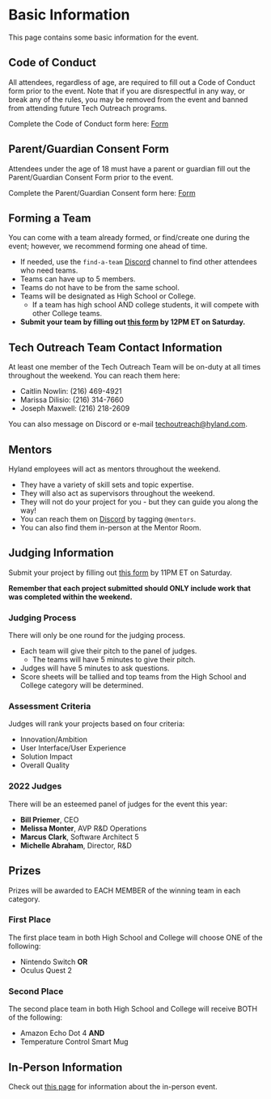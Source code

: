 # Basic Information
This page contains some basic information for the event.

## Code of Conduct
All attendees, regardless of age, are required to fill out a Code of Conduct form prior to the event. Note that if you are disrespectful in any way, or break any of the rules, you may be removed from the event and banned from attending future Tech Outreach programs.

Complete the Code of Conduct form here: [Form](https://unityforms.onbase.com/HSIDB/UnityForm.aspx?d1=AY1z5Pu%2faZlXrw6UnGxGhuVtzCZlt2vsySj7JPZiHUdx2I94aj6AOQ5qrYvncpN5gdojlXrB%2fJND4H5ntrwNZU68igNwL%2bQBH6I4vVlC70bIYr4v90A8Jj53HCXRETTmz2qZf0EuHqoFRfqW5Rp6APfIWbG1P%2bFNPfNRKkPidLur8ewiZM9nbzhesvcJYbY0KYPfsao5%2fOVroqT79H9X1I0BsqaYJAvBQDrxYeKm%2bcc5hLUB4rhwAPTVdEzaKWFwYQ%3d%3d)

## Parent/Guardian Consent Form
Attendees under the age of 18 must have a parent or guardian fill out the Parent/Guardian Consent Form prior to the event.

Complete the Parent/Guardian Consent form here: [Form](https://unityforms.onbase.com/HSIDB/UnityForm.aspx?d1=AXqj5WtCdyBSP534QS%2bymO7giKPJqgRe0JvlfCPbrVKTSQ5CeLzlqyJqSFofoXf2%2fLm1tziXizPoWedY3oo0Ff8BYz3%2bWSDjX8JsPBVEQ68sFTg%2be%2bztiTe7qXhuFsIP6RVeH4uaoVUZvOwoGP5MJdybqMRrkdlPg7n0HQq%2b03fYaGCHuMTrcgd3xVYRQTtHcGVbF%2f9ge37RyeSM6tW3DNOA6Rk1qQ%2bwqehGr6BqXkDl4Hizr1%2bMzCdHnpVWatT87A%3d%3d&_ga=2.224005659.188592932.1575387639-78961992.1520540426)

## Forming a Team
You can come with a team already formed, or find/create one during the event; however, we recommend forming one ahead of time.

- If needed, use the `find-a-team` [Discord](DiscordInformation.md) channel to find other attendees who need teams.
- Teams can have up to 5 members.
- Teams do not have to be from the same school.
- Teams will be designated as High School or College.
  - If a team has high school AND college students, it will compete with other College teams.
- **Submit your team by filling out [this form](https://forms.gle/4yX6CzQ7qqjD87246) by 12PM ET on Saturday.**

## Tech Outreach Team Contact Information
At least one member of the Tech Outreach Team will be on-duty at all times throughout the weekend. You can reach them here:

- Caitlin Nowlin: (216) 469-4921
- Marissa Dilisio: (216) 314-7660
- Joseph Maxwell: (216) 218-2609

You can also message on Discord or e-mail [techoutreach@hyland.com](mailto:techoutreach@hyland.com).

## Mentors
Hyland employees will act as mentors throughout the weekend.

- They have a variety of skill sets and topic expertise.
- They will also act as supervisors throughout the weekend.
- They will not do your project for you - but they can guide you along the way!
- You can reach them on [Discord](DiscordInformation.md) by tagging `@mentors`.
- You can also find them in-person at the Mentor Room.

## Judging Information
Submit your project by filling out [this form](https://forms.gle/w3NgrLavFCiviGpP7) by 11PM ET on Saturday.

**Remember that each project submitted should ONLY include work that was completed within the weekend.**

### Judging Process
There will only be one round for the judging process.

- Each team will give their pitch to the panel of judges.
  - The teams will have 5 minutes to give their pitch.
- Judges will have 5 minutes to ask questions.
- Score sheets will be tallied and top teams from the High School and College category will be determined.

### Assessment Criteria
Judges will rank your projects based on four criteria:

- Innovation/Ambition
- User Interface/User Experience
- Solution Impact
- Overall Quality

### 2022 Judges
There will be an esteemed panel of judges for the event this year:

- **Bill Priemer**, CEO
- **Melissa Monter**, AVP R&D Operations
- **Marcus Clark**, Software Architect 5
- **Michelle Abraham**, Director, R&D

## Prizes
Prizes will be awarded to EACH MEMBER of the winning team in each category.

### First Place
The first place team in both High School and College will choose ONE of the following:

- Nintendo Switch **OR**
- Oculus Quest 2

### Second Place
The second place team in both High School and College will receive BOTH of the following:

- Amazon Echo Dot 4 **AND**
- Temperature Control Smart Mug

## In-Person Information
Check out [this page](InPersonInformation.md) for information about the in-person event.